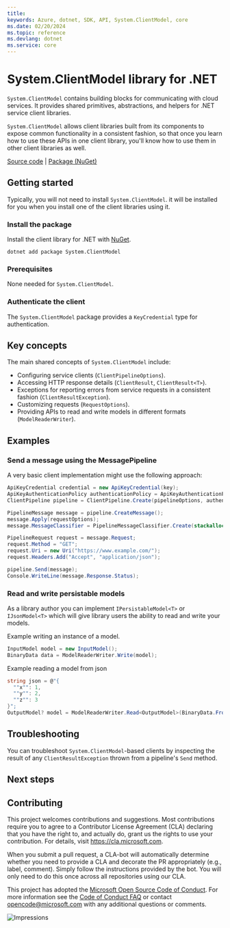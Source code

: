 ```yaml
---
title: 
keywords: Azure, dotnet, SDK, API, System.ClientModel, core
ms.date: 02/20/2024
ms.topic: reference
ms.devlang: dotnet
ms.service: core
---
```

# System.ClientModel library for .NET

`System.ClientModel` contains building blocks for communicating with cloud services.  It provides shared primitives, abstractions, and helpers for .NET service client libraries.

`System.ClientModel` allows client libraries built from its components to expose common functionality in a consistent fashion, so that once you learn how to use these APIs in one client library, you'll know how to use them in other client libraries as well.

[Source code][source] | [Package (NuGet)][package]

## Getting started

Typically, you will not need to install `System.ClientModel`.
it will be installed for you when you install one of the client libraries using it.

### Install the package

Install the client library for .NET with [NuGet](https://www.nuget.org/packages/System.ClientModel).

```dotnetcli
dotnet add package System.ClientModel
```

### Prerequisites

None needed for `System.ClientModel`.

### Authenticate the client

The `System.ClientModel` package provides a `KeyCredential` type for authentication.

## Key concepts

The main shared concepts of `System.ClientModel` include:

- Configuring service clients (`ClientPipelineOptions`).
- Accessing HTTP response details (`ClientResult`, `ClientResult<T>`).
- Exceptions for reporting errors from service requests in a consistent fashion (`ClientResultException`).
- Customizing requests (`RequestOptions`).
- Providing APIs to read and write models in different formats (`ModelReaderWriter`).

## Examples

### Send a message using the MessagePipeline

A very basic client implementation might use the following approach:

```csharp
ApiKeyCredential credential = new ApiKeyCredential(key);
ApiKeyAuthenticationPolicy authenticationPolicy = ApiKeyAuthenticationPolicy.CreateBearerAuthorizationPolicy(credential);
ClientPipeline pipeline = ClientPipeline.Create(pipelineOptions, authenticationPolicy);

PipelineMessage message = pipeline.CreateMessage();
message.Apply(requestOptions);
message.MessageClassifier = PipelineMessageClassifier.Create(stackalloc ushort[] { 200 });

PipelineRequest request = message.Request;
request.Method = "GET";
request.Uri = new Uri("https://www.example.com/");
request.Headers.Add("Accept", "application/json");

pipeline.Send(message);
Console.WriteLine(message.Response.Status);
```

### Read and write persistable models

As a library author you can implement `IPersistableModel<T>` or `IJsonModel<T>` which will give library users the ability to read and write your models.

Example writing an instance of a model.

```C# Snippet:Readme_Write_Simple
InputModel model = new InputModel();
BinaryData data = ModelReaderWriter.Write(model);
```

Example reading a model from json

```C# Snippet:Readme_Read_Simple
string json = @"{
  ""x"": 1,
  ""y"": 2,
  ""z"": 3
}";
OutputModel? model = ModelReaderWriter.Read<OutputModel>(BinaryData.FromString(json));
```

## Troubleshooting

You can troubleshoot `System.ClientModel`-based clients by inspecting the result of any `ClientResultException` thrown from a pipeline's `Send` method.

## Next steps

## Contributing

This project welcomes contributions and suggestions. Most contributions require you to agree to a Contributor License Agreement (CLA) declaring that you have the right to, and actually do, grant us the rights to use your contribution. For details, visit https://cla.microsoft.com.

When you submit a pull request, a CLA-bot will automatically determine whether you need to provide a CLA and decorate the PR appropriately (e.g., label, comment). Simply follow the instructions provided by the bot. You will only need to do this once across all repositories using our CLA.

This project has adopted the [Microsoft Open Source Code of Conduct][code_of_conduct]. For more information see the [Code of Conduct FAQ][code_of_conduct_faq] or contact opencode@microsoft.com with any additional questions or comments.

![Impressions](https://azure-sdk-impressions.azurewebsites.net/api/impressions/azure-sdk-for-net%2Fsdk%2Fcore%2FAzure.Core%2FREADME.png)

[source]: https://github.com/Azure/azure-sdk-for-net/tree/main/sdk/core/System.ClientModel/src
[package]: https://www.nuget.org/packages/System.ClientModel
[code_of_conduct]: https://opensource.microsoft.com/codeofconduct
[code_of_conduct_faq]: https://opensource.microsoft.com/codeofconduct/faq/

